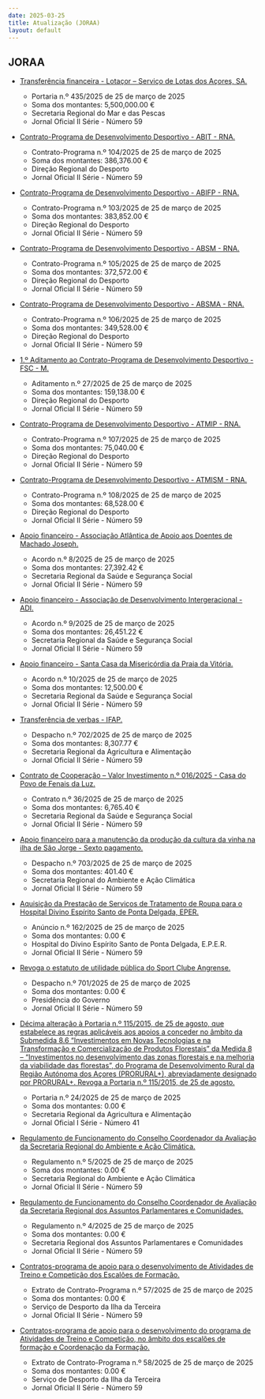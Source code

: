 ```yaml
---
date: 2025-03-25
title: Atualização (JORAA)
layout: default
---
```

## JORAA

* [Transferência financeira - Lotaçor – Serviço de Lotas dos Açores, SA.](https://jo.azores.gov.pt/#/ato/88714d26-0896-49b8-ad1f-3deb9e7d2f6b)
  * Portaria n.º 435/2025 de 25 de março de 2025
  * Soma dos montantes: 5,500,000.00 €
  * Secretaria Regional do Mar e das Pescas
  * Jornal Oficial II Série - Número 59

* [Contrato-Programa de Desenvolvimento Desportivo - ABIT - RNA.](https://jo.azores.gov.pt/#/ato/ff18721b-a6bd-4992-a2c2-7226759e18f7)
  * Contrato-Programa n.º 104/2025 de 25 de março de 2025
  * Soma dos montantes: 386,376.00 €
  * Direção Regional do Desporto
  * Jornal Oficial II Série - Número 59

* [Contrato-Programa de Desenvolvimento Desportivo - ABIFP - RNA.](https://jo.azores.gov.pt/#/ato/fa29d321-39fc-43d9-86b5-195793c3067c)
  * Contrato-Programa n.º 103/2025 de 25 de março de 2025
  * Soma dos montantes: 383,852.00 €
  * Direção Regional do Desporto
  * Jornal Oficial II Série - Número 59

* [Contrato-Programa de Desenvolvimento Desportivo - ABSM - RNA.](https://jo.azores.gov.pt/#/ato/c21fbbd4-4225-4f7c-b038-2bd61f4578ab)
  * Contrato-Programa n.º 105/2025 de 25 de março de 2025
  * Soma dos montantes: 372,572.00 €
  * Direção Regional do Desporto
  * Jornal Oficial II Série - Número 59

* [Contrato-Programa de Desenvolvimento Desportivo - ABSMA - RNA.](https://jo.azores.gov.pt/#/ato/a3f02ecd-9ccd-4897-b4bb-d7321668aaa1)
  * Contrato-Programa n.º 106/2025 de 25 de março de 2025
  * Soma dos montantes: 349,528.00 €
  * Direção Regional do Desporto
  * Jornal Oficial II Série - Número 59

* [1.º Aditamento ao Contrato-Programa de Desenvolvimento Desportivo - FSC - M.](https://jo.azores.gov.pt/#/ato/170e899d-1b2d-4af1-b641-7ef49218297a)
  * Aditamento n.º 27/2025 de 25 de março de 2025
  * Soma dos montantes: 159,138.00 €
  * Direção Regional do Desporto
  * Jornal Oficial II Série - Número 59

* [Contrato-Programa de Desenvolvimento Desportivo - ATMIP - RNA.](https://jo.azores.gov.pt/#/ato/229d7c6b-4cc2-494c-9e57-c459f866f90a)
  * Contrato-Programa n.º 107/2025 de 25 de março de 2025
  * Soma dos montantes: 75,040.00 €
  * Direção Regional do Desporto
  * Jornal Oficial II Série - Número 59

* [Contrato-Programa de Desenvolvimento Desportivo - ATMISM - RNA.](https://jo.azores.gov.pt/#/ato/61c533e5-5755-4ba3-8cfb-c16a3c52cfdb)
  * Contrato-Programa n.º 108/2025 de 25 de março de 2025
  * Soma dos montantes: 68,528.00 €
  * Direção Regional do Desporto
  * Jornal Oficial II Série - Número 59

* [Apoio financeiro - Associação Atlântica de Apoio aos Doentes de Machado Joseph.](https://jo.azores.gov.pt/#/ato/10477a92-43c7-4975-8a75-8b98753b6aba)
  * Acordo n.º 8/2025 de 25 de março de 2025
  * Soma dos montantes: 27,392.42 €
  * Secretaria Regional da Saúde e Segurança Social
  * Jornal Oficial II Série - Número 59

* [Apoio financeiro - Associação de Desenvolvimento Intergeracional - ADI.](https://jo.azores.gov.pt/#/ato/524111f2-b91c-407f-9e9e-e1541434a8e1)
  * Acordo n.º 9/2025 de 25 de março de 2025
  * Soma dos montantes: 26,451.22 €
  * Secretaria Regional da Saúde e Segurança Social
  * Jornal Oficial II Série - Número 59

* [Apoio financeiro - Santa Casa da Misericórdia da Praia da Vitória.](https://jo.azores.gov.pt/#/ato/9b80f873-8b3a-402f-80c4-6a32146a6a13)
  * Acordo n.º 10/2025 de 25 de março de 2025
  * Soma dos montantes: 12,500.00 €
  * Secretaria Regional da Saúde e Segurança Social
  * Jornal Oficial II Série - Número 59

* [Transferência de verbas - IFAP.](https://jo.azores.gov.pt/#/ato/23c938a9-10f9-460e-ae09-cdc4c26677c7)
  * Despacho n.º 702/2025 de 25 de março de 2025
  * Soma dos montantes: 8,307.77 €
  * Secretaria Regional da Agricultura e Alimentação
  * Jornal Oficial II Série - Número 59

* [Contrato de Cooperação – Valor Investimento n.º 016/2025 - Casa do Povo de Fenais da Luz.](https://jo.azores.gov.pt/#/ato/320deaf0-811e-4879-961b-5cf4d73c9d30)
  * Contrato n.º 36/2025 de 25 de março de 2025
  * Soma dos montantes: 6,765.40 €
  * Secretaria Regional da Saúde e Segurança Social
  * Jornal Oficial II Série - Número 59

* [Apoio financeiro para a manutenção da produção da cultura da vinha na ilha de São Jorge - Sexto pagamento.](https://jo.azores.gov.pt/#/ato/fe047735-7041-4459-92a5-b435945b14fb)
  * Despacho n.º 703/2025 de 25 de março de 2025
  * Soma dos montantes: 401.40 €
  * Secretaria Regional do Ambiente e Ação Climática
  * Jornal Oficial II Série - Número 59

* [Aquisição da Prestação de Serviços de Tratamento de Roupa para o Hospital Divino Espírito Santo de Ponta Delgada, EPER.](https://jo.azores.gov.pt/#/ato/23c42ba5-5e46-480f-9f8b-a789aee6fa05)
  * Anúncio n.º 162/2025 de 25 de março de 2025
  * Soma dos montantes: 0.00 €
  * Hospital do Divino Espírito Santo de Ponta Delgada, E.P.E.R.
  * Jornal Oficial II Série - Número 59

* [Revoga o estatuto de utilidade pública do Sport Clube Angrense.](https://jo.azores.gov.pt/#/ato/61a7993e-0556-4fa6-b653-e5729d5c006a)
  * Despacho n.º 701/2025 de 25 de março de 2025
  * Soma dos montantes: 0.00 €
  * Presidência do Governo
  * Jornal Oficial II Série - Número 59

* [Décima alteração à Portaria n.º 115/2015, de 25 de agosto, que estabelece as regras aplicáveis aos apoios a conceder no âmbito da Submedida 8.6 “Investimentos em Novas Tecnologias e na Transformação e Comercialização de Produtos Florestais” da Medida 8 – “Investimentos no desenvolvimento das zonas florestais e na melhoria da viabilidade das florestas”, do Programa de Desenvolvimento Rural da Região Autónoma dos Açores (PRORURAL+), abreviadamente designado por PRORURAL+. Revoga a Portaria n.º 115/2015, de 25 de agosto.](https://jo.azores.gov.pt/#/ato/3c118698-a968-4c51-ab0e-17797e79e33b)
  * Portaria n.º 24/2025 de 25 de março de 2025
  * Soma dos montantes: 0.00 €
  * Secretaria Regional da Agricultura e Alimentação
  * Jornal Oficial I Série - Número 41

* [Regulamento de Funcionamento do Conselho Coordenador da Avaliação da Secretaria Regional do Ambiente e Ação Climática.](https://jo.azores.gov.pt/#/ato/2a3115b0-0baf-4e7c-b3fd-3c52f976b122)
  * Regulamento n.º 5/2025 de 25 de março de 2025
  * Soma dos montantes: 0.00 €
  * Secretaria Regional do Ambiente e Ação Climática
  * Jornal Oficial II Série - Número 59

* [Regulamento de Funcionamento do Conselho Coordenador de Avaliação da Secretaria Regional dos Assuntos Parlamentares e Comunidades.](https://jo.azores.gov.pt/#/ato/f626977c-0f2a-4220-887a-c7f6539fa761)
  * Regulamento n.º 4/2025 de 25 de março de 2025
  * Soma dos montantes: 0.00 €
  * Secretaria Regional dos Assuntos Parlamentares e Comunidades
  * Jornal Oficial II Série - Número 59

* [Contratos-programa de apoio para o desenvolvimento de Atividades de Treino e Competição dos Escalões de Formação.](https://jo.azores.gov.pt/#/ato/6ed170b9-a3ec-4014-9e57-5dcf57570837)
  * Extrato de Contrato-Programa n.º 57/2025 de 25 de março de 2025
  * Soma dos montantes: 0.00 €
  * Serviço de Desporto da Ilha da Terceira
  * Jornal Oficial II Série - Número 59

* [Contratos-programa de apoio para o desenvolvimento do programa de Atividades de Treino e Competição, no âmbito dos escalões de formação e Coordenação da Formação.](https://jo.azores.gov.pt/#/ato/f2a47868-0932-4896-9f9f-d6c5631cf006)
  * Extrato de Contrato-Programa n.º 58/2025 de 25 de março de 2025
  * Soma dos montantes: 0.00 €
  * Serviço de Desporto da Ilha da Terceira
  * Jornal Oficial II Série - Número 59
